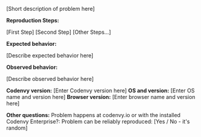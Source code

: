 [Short description of problem here]

**Reproduction Steps:**

[First Step]
[Second Step]
[Other Steps...]

**Expected behavior:**

[Describe expected behavior here]

**Observed behavior:**

[Describe observed behavior here]

**Codenvy version:** [Enter Codenvy version here]
**OS and version:** [Enter OS name and version here]
**Browser version:** [Enter browser name and version here]

**Other questions:**
Problem happens at codenvy.io or with the installed Codenvy Enterprise?: 
Problem can be reliably reproduced: [Yes / No - it's random]
